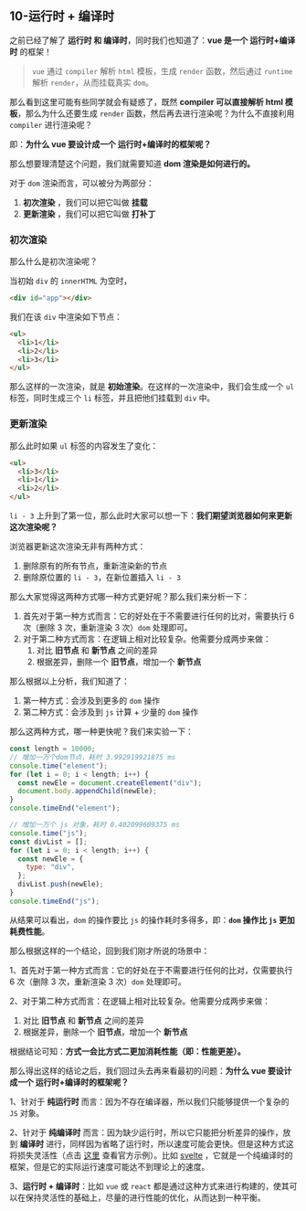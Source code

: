 ## 10-运行时 + 编译时

之前已经了解了 **运行时 和 编译时**，同时我们也知道了：**vue 是一个 运行时+编译时** 的框架！

> `vue` 通过 `compiler` 解析 `html` 模板，生成 `render` 函数，然后通过 `runtime` 解析 `render`，从而挂载真实 `dom`。

那么看到这里可能有些同学就会有疑惑了，既然 **compiler 可以直接解析 html 模板**，那么为什么还要生成 `render` 函数，然后再去进行渲染呢？为什么不直接利用 `compiler` 进行渲染呢？

即：**为什么 vue 要设计成一个 运行时+编译时的框架呢？**

那么想要理清楚这个问题，我们就需要知道 **dom 渲染是如何进行的。**

对于 `dom` 渲染而言，可以被分为两部分：

1. **初次渲染** ，我们可以把它叫做 **挂载**
2. **更新渲染** ，我们可以把它叫做 **打补丁**

### 初次渲染

那么什么是初次渲染呢？

当初始 `div` 的 `innerHTML` 为空时，

```html
<div id="app"></div>
```

我们在该 `div` 中渲染如下节点：

```html
<ul>
  <li>1</li>
  <li>2</li>
  <li>3</li>
</ul>
```

那么这样的一次渲染，就是 **初始渲染**。在这样的一次渲染中，我们会生成一个 `ul` 标签，同时生成三个 `li` 标签，并且把他们挂载到 `div` 中。

### 更新渲染

那么此时如果 `ul` 标签的内容发生了变化：

```html
<ul>
  <li>3</li>
  <li>1</li>
  <li>2</li>
</ul>
```

`li - 3` 上升到了第一位，那么此时大家可以想一下：**我们期望浏览器如何来更新这次渲染呢？**

浏览器更新这次渲染无非有两种方式：

1. 删除原有的所有节点，重新渲染新的节点
2. 删除原位置的 `li - 3`，在新位置插入 `li - 3`

那么大家觉得这两种方式哪一种方式更好呢？那么我们来分析一下：

1. 首先对于第一种方式而言：它的好处在于不需要进行任何的比对，需要执行 6 次（删除 3 次，重新渲染 3 次）`dom` 处理即可。
2. 对于第二种方式而言：在逻辑上相对比较复杂。他需要分成两步来做：
   1. 对比 **旧节点** 和 **新节点** 之间的差异
   2. 根据差异，删除一个 **旧节点**，增加一个 **新节点**

那么根据以上分析，我们知道了：

1. 第一种方式：会涉及到更多的 `dom` 操作
2. 第二种方式：会涉及到 `js` 计算 + 少量的 `dom` 操作

那么这两种方式，哪一种更快呢？我们来实验一下：

```js
const length = 10000;
// 增加一万个dom节点，耗时 3.992919921875 ms
console.time("element");
for (let i = 0; i < length; i++) {
  const newEle = document.createElement("div");
  document.body.appendChild(newEle);
}
console.timeEnd("element");

// 增加一万个 js 对象，耗时 0.402099609375 ms
console.time("js");
const divList = [];
for (let i = 0; i < length; i++) {
  const newEle = {
    type: "div",
  };
  divList.push(newEle);
}
console.timeEnd("js");
```

从结果可以看出，`dom` 的操作要比 `js` 的操作耗时多得多，即：**`dom` 操作比 `js` 更加耗费性能**。

那么根据这样的一个结论，回到我们刚才所说的场景中：

1、首先对于第一种方式而言：它的好处在于不需要进行任何的比对，仅需要执行 6 次（删除 3 次，重新渲染 3 次）`dom` 处理即可。

2、对于第二种方式而言：在逻辑上相对比较复杂。他需要分成两步来做：

1. 对比 **旧节点** 和 **新节点** 之间的差异
2. 根据差异，删除一个 **旧节点**，增加一个 **新节点**

根据结论可知：**方式一会比方式二更加消耗性能（即：性能更差）。**

那么得出这样的结论之后，我们回过头去再来看最初的问题：**为什么 vue 要设计成一个 运行时+编译时的框架呢？**

1、针对于 **纯运行时** 而言：因为不存在编译器，所以我们只能够提供一个复杂的 `JS` 对象。

2、针对于 **纯编译时** 而言：因为缺少运行时，所以它只能把分析差异的操作，放到 **编译时** 进行，同样因为省略了运行时，所以速度可能会更快。但是这种方式这将损失灵活性（点击 [这里](https://v3.cn.vuejs.org/guide/render-function.html#渲染函数) 查看官方示例）。比如 [svelte](https://www.sveltejs.cn/) ，它就是一个纯编译时的框架，但是它的实际运行速度可能达不到理论上的速度。

3、**运行时 + 编译时**：比如 `vue` 或 `react` 都是通过这种方式来进行构建的，使其可以在保持灵活性的基础上，尽量的进行性能的优化，从而达到一种平衡。
